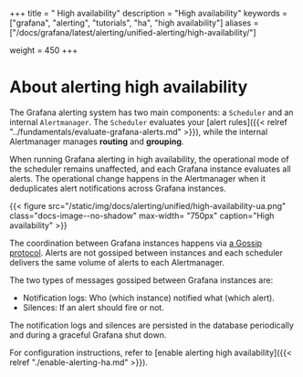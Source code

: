+++
title = " High availability"
description = "High availability"
keywords = ["grafana", "alerting", "tutorials", "ha", "high availability"]
aliases = ["/docs/grafana/latest/alerting/unified-alerting/high-availability/"]

weight = 450
+++

# About alerting high availability

The Grafana alerting system has two main components: a `Scheduler` and an internal `Alertmanager`. The `Scheduler` evaluates your [alert rules]({{< relref "../fundamentals/evaluate-grafana-alerts.md" >}}), while the internal Alertmanager manages **routing** and **grouping**.

When running Grafana alerting in high availability, the operational mode of the scheduler remains unaffected, and each Grafana instance evaluates all alerts. The operational change happens in the Alertmanager when it deduplicates alert notifications across Grafana instances.

{{< figure src="/static/img/docs/alerting/unified/high-availability-ua.png" class="docs-image--no-shadow" max-width= "750px" caption="High availability" >}}

The coordination between Grafana instances happens via [a Gossip protocol](https://en.wikipedia.org/wiki/Gossip_protocol). Alerts are not gossiped between instances and each scheduler delivers the same volume of alerts to each Alertmanager.

The two types of messages gossiped between Grafana instances are:

- Notification logs: Who (which instance) notified what (which alert).
- Silences: If an alert should fire or not.

The notification logs and silences are persisted in the database periodically and during a graceful Grafana shut down.

For configuration instructions, refer to [enable alerting high availability]({{< relref "./enable-alerting-ha.md" >}}).
